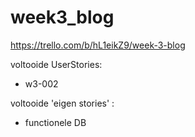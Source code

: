# week3_blog

https://trello.com/b/hL1eikZ9/week-3-blog

voltooide UserStories:
- w3-002

voltooide 'eigen stories' :
- functionele DB
